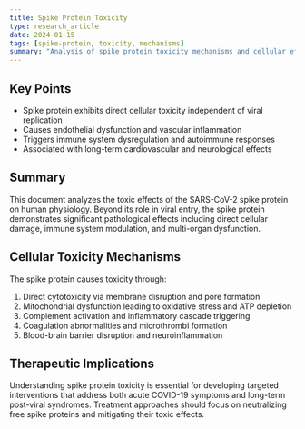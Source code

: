 ```yaml
---
title: Spike Protein Toxicity
type: research_article
date: 2024-01-15
tags: [spike-protein, toxicity, mechanisms]
summary: "Analysis of spike protein toxicity mechanisms and cellular effects"
---
```


## Key Points

- Spike protein exhibits direct cellular toxicity independent of viral replication
- Causes endothelial dysfunction and vascular inflammation
- Triggers immune system dysregulation and autoimmune responses
- Associated with long-term cardiovascular and neurological effects

## Summary

This document analyzes the toxic effects of the SARS-CoV-2 spike protein on human physiology. Beyond its role in viral entry, the spike protein demonstrates significant pathological effects including direct cellular damage, immune system modulation, and multi-organ dysfunction.

## Cellular Toxicity Mechanisms

The spike protein causes toxicity through:
1. Direct cytotoxicity via membrane disruption and pore formation
2. Mitochondrial dysfunction leading to oxidative stress and ATP depletion
3. Complement activation and inflammatory cascade triggering
4. Coagulation abnormalities and microthrombi formation
5. Blood-brain barrier disruption and neuroinflammation

## Therapeutic Implications

Understanding spike protein toxicity is essential for developing targeted interventions that address both acute COVID-19 symptoms and long-term post-viral syndromes. Treatment approaches should focus on neutralizing free spike proteins and mitigating their toxic effects.